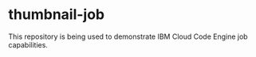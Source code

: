 # thumbnail-job
This repository is being used to demonstrate IBM Cloud Code Engine job capabilities.
